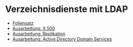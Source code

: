 # Verzeichnisdienste mit LDAP

- [Foliensatz](./Verzeichnisdienste_ELSI.pdf)
- [Ausarbeitung: X.500](./Verzeichnisdienste_X500.pdf)
- [Ausarbeitung: Replikation](./Verzeichnisdienste_Replikation.pdf)
- [Ausarbeitung: Active Directory Domain Services](./Verzeichnisdienste_ADDS.pdf)